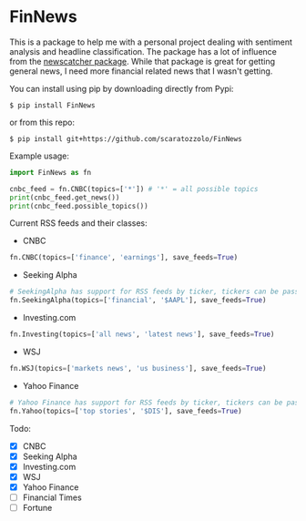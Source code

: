 # FinNews

This is a package to help me with a personal project dealing with sentiment analysis and headline classification. The package has a lot of influence from the [newscatcher package](https://github.com/kotartemiy/newscatcher). While that package is great for getting general news, I need more financial related news that I wasn't getting.


You can install using pip by downloading directly from Pypi:
```
$ pip install FinNews
```
or from this repo:
```
$ pip install git+https://github.com/scaratozzolo/FinNews
```

Example usage:
```python
import FinNews as fn

cnbc_feed = fn.CNBC(topics=['*']) # '*' = all possible topics
print(cnbc_feed.get_news())
print(cnbc_feed.possible_topics())
```

Current RSS feeds and their classes:
- CNBC
```python
fn.CNBC(topics=['finance', 'earnings'], save_feeds=True)
```
- Seeking Alpha
```python
# SeekingAlpha has support for RSS feeds by ticker, tickers can be passed as a topic and are denoted by $XXX
fn.SeekingAlpha(topics=['financial', '$AAPL'], save_feeds=True)
```
- Investing.com
```python
fn.Investing(topics=['all news', 'latest news'], save_feeds=True)
```
- WSJ
```python
fn.WSJ(topics=['markets news', 'us business'], save_feeds=True)
```
- Yahoo Finance
```python
# Yahoo Finance has support for RSS feeds by ticker, tickers can be passed as a topic and are denoted by $XXX
fn.Yahoo(topics=['top stories', '$DIS'], save_feeds=True)
```

Todo:
- [x] CNBC
- [x] Seeking Alpha
- [x] Investing.com
- [x] WSJ
- [x] Yahoo Finance
- [ ] Financial Times
- [ ] Fortune
